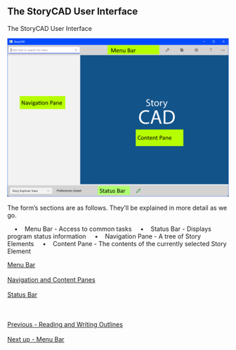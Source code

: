 ## The StoryCAD User Interface ##
The StoryCAD User Interface <br/>

![](User-Interface.png)

The form’s sections are as follows. They’ll be explained in more detail as we go. <br/>

&nbsp;&nbsp;&nbsp;&nbsp;•&nbsp;&nbsp;&nbsp;&nbsp;Menu Bar -  Access to common tasks
&nbsp;&nbsp;&nbsp;&nbsp;•&nbsp;&nbsp;&nbsp;&nbsp;Status Bar - Displays program status information
&nbsp;&nbsp;&nbsp;&nbsp;•&nbsp;&nbsp;&nbsp;&nbsp;Navigation Pane - A tree of Story Elements
&nbsp;&nbsp;&nbsp;&nbsp;•&nbsp;&nbsp;&nbsp;&nbsp;Content Pane - The contents of the currently selected Story Element


[Menu Bar](Menu_Bar.md) <br/><br/>
[Navigation and  Content Panes](Navigation_and_Content_Panes.md) <br/><br/>
[Status Bar](Status_Bar.md) <br/><br/>
 <br/><br/>
[Previous - Reading and Writing Outlines](Reading_and_Writing_Outlines.md) <br/><br/>
[Next up - Menu Bar](Menu_Bar.md)
